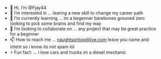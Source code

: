 - 👋 Hi, I’m @Fjay44
- 👀 I’m interested in ... learing a new skill to change my career path
- 🌱 I’m currently learning ... im a begenner barebones grouned zero looking to pick some brains and find my way
- 💞️ I’m looking to collaborate on ... any project that may be great practice for a beginner 
- 📫 How to reach me ... naughtsontop@live.com leave you name and intent so i know its not spam lol
- ⚡ Fun fact: ... i love cars and trucks im a diesel mechanic 

<!---
Fjay44/Fjay44 is a ✨ special ✨ repository because its `README.md` (this file) appears on your GitHub profile.
You can click the Preview link to take a look at your changes.
--->
